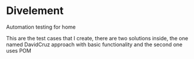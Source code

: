 # Divelement
Automation testing for home 

This are the test cases that I create, there are two solutions inside, the one  named DavidCruz  approach with basic functionality and the second one uses POM 
